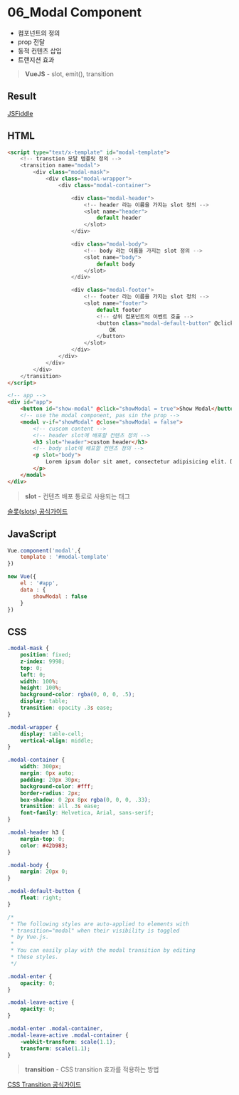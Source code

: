 # 06_Modal Component

- 컴포넌트의 정의
- prop 전달
- 동적 컨텐츠 삽입
- 트랜지션 효과

> **VueJS** - slot, emit(), transition

## Result
<a target="_blank" href="https://jsfiddle.net/yyx990803/mwLbw11k">JSFiddle</a>

## HTML
```html
<script type="text/x-template" id="modal-template">
    <!-- transtion 모달 템플릿 정의 -->
    <transition name="modal">
        <div class="modal-mask">
            <div class="modal-wrapper">
                <div class="modal-container">

                    <div class="modal-header">
                        <!-- header 라는 이름을 가지는 slot 정의 -->
                        <slot name="header">
                            default header
                        </slot>
                    </div>

                    <div class="modal-body">
                        <!-- body 라는 이름을 가지는 slot 정의 -->
                        <slot name="body">
                            default body
                        </slot>
                    </div>

                    <div class="modal-footer">
                        <!-- footer 라는 이름을 가지는 slot 정의 -->
                        <slot name="footer">
                            default footer
                            <!-- 상위 컴포넌트의 이벤트 호출 -->
                            <button class="modal-default-button" @click="$emit('close')">
                                OK
                            </button>
                        </slot>
                    </div>
                </div>
            </div>
        </div>
    </transition>
</script>

<!-- app -->
<div id="app">
    <button id="show-modal" @click="showModal = true">Show Modal</button>
    <!-- use the modal component, pas sin the prop -->
    <modal v-if="showModal" @close="showModal = false">
        <!-- cuscom content -->
        <!-- header slot에 배포할 컨텐츠 정의 -->
        <h3 slot="header">custom header</h3>
        <!-- body slot에 배포할 컨텐츠 정의 -->
        <p slot="body">
            Lorem ipsum dolor sit amet, consectetur adipisicing elit. Deleniti, odit.
        </p>
    </modal>
</div>
```
> **slot** - 컨텐츠 배포 통로로 사용되는 태그

<a target="_blank" href="https://kr.vuejs.org/v2/guide/components-slots.html">슬롯(slots) 공식가이드</a>


## JavaScript
```javascript
Vue.component('modal',{
    template : '#modal-template'
})

new Vue({
    el : '#app',
    data : {
        showModal : false
    }
})
```


## CSS
```css
.modal-mask {
    position: fixed;
    z-index: 9998;
    top: 0;
    left: 0;
    width: 100%;
    height: 100%;
    background-color: rgba(0, 0, 0, .5);
    display: table;
    transition: opacity .3s ease;
}

.modal-wrapper {
    display: table-cell;
    vertical-align: middle;
}

.modal-container {
    width: 300px;
    margin: 0px auto;
    padding: 20px 30px;
    background-color: #fff;
    border-radius: 2px;
    box-shadow: 0 2px 8px rgba(0, 0, 0, .33);
    transition: all .3s ease;
    font-family: Helvetica, Arial, sans-serif;
}

.modal-header h3 {
    margin-top: 0;
    color: #42b983;
}

.modal-body {
    margin: 20px 0;
}

.modal-default-button {
    float: right;
}

/*
 * The following styles are auto-applied to elements with
 * transition="modal" when their visibility is toggled
 * by Vue.js.
 *
 * You can easily play with the modal transition by editing
 * these styles.
 */

.modal-enter {
    opacity: 0;
}

.modal-leave-active {
    opacity: 0;
}

.modal-enter .modal-container,
.modal-leave-active .modal-container {
    -webkit-transform: scale(1.1);
    transform: scale(1.1);
}
```
> **transition** - CSS transition 효과를 적용하는 방법

<a target="_blank" href="https://kr.vuejs.org/v2/guide/transitions.html">CSS Transition 공식가이드</a>